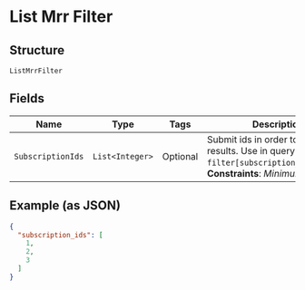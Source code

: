 
# List Mrr Filter

## Structure

`ListMrrFilter`

## Fields

| Name | Type | Tags | Description | Getter | Setter |
|  --- | --- | --- | --- | --- | --- |
| `SubscriptionIds` | `List<Integer>` | Optional | Submit ids in order to limit results. Use in query: `filter[subscription_ids]=1,2,3`.<br>**Constraints**: *Minimum Items*: `1` | List<Integer> getSubscriptionIds() | setSubscriptionIds(List<Integer> subscriptionIds) |

## Example (as JSON)

```json
{
  "subscription_ids": [
    1,
    2,
    3
  ]
}
```

